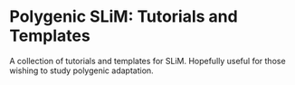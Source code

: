 # Polygenic SLiM: Tutorials and Templates
A collection of tutorials and templates for SLiM. Hopefully useful for those wishing to study polygenic adaptation.
